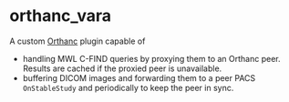 # orthanc_vara

A custom [Orthanc](https://www.orthanc-server.com/) plugin capable of 
- handling MWL C-FIND queries by proxying them to an Orthanc peer. Results are cached if the proxied peer is unavailable. 
- buffering DICOM images and forwarding them to a peer PACS `OnStableStudy` and periodically to keep the peer in sync.


